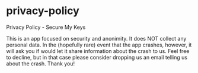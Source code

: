 # privacy-policy
Privacy Policy - Secure My Keys

This is an app focused on security and anonimity. It does NOT collect any personal data.
In the (hopefully rare) event that the app crashes, however, it will ask you if would let it share information about the crash to us. Feel free to decline, but in that case please consider dropping us an email telling us about the crash. Thank you!
